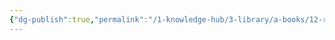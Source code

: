 ```yaml
---
{"dg-publish":true,"permalink":"/1-knowledge-hub/3-library/a-books/12-rules-of-life/chapter-1/","noteIcon":""}
---
```


